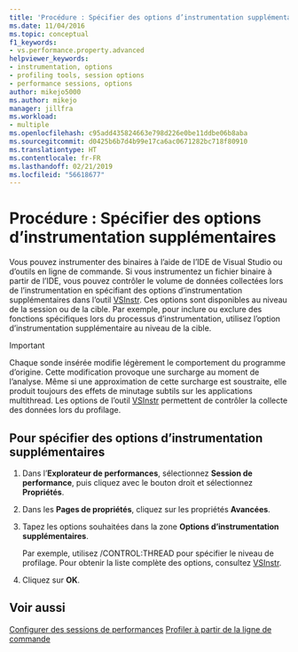 ```yaml
---
title: 'Procédure : Spécifier des options d’instrumentation supplémentaires | Microsoft Docs'
ms.date: 11/04/2016
ms.topic: conceptual
f1_keywords:
- vs.performance.property.advanced
helpviewer_keywords:
- instrumentation, options
- profiling tools, session options
- performance sessions, options
author: mikejo5000
ms.author: mikejo
manager: jillfra
ms.workload:
- multiple
ms.openlocfilehash: c95add435824663e798d226e0be11ddbe06b8aba
ms.sourcegitcommit: d0425b6b7d4b99e17ca6ac0671282bc718f80910
ms.translationtype: HT
ms.contentlocale: fr-FR
ms.lasthandoff: 02/21/2019
ms.locfileid: "56618677"
---
```

# <a name="how-to-specify-additional-instrumentation-options"></a>Procédure : Spécifier des options d’instrumentation supplémentaires

Vous pouvez instrumenter des binaires à l’aide de l’IDE de Visual Studio ou d’outils en ligne de commande. Si vous instrumentez un fichier binaire à partir de l’IDE, vous pouvez contrôler le volume de données collectées lors de l’instrumentation en spécifiant des options d’instrumentation supplémentaires dans l’outil [VSInstr](../profiling/vsinstr.md). Ces options sont disponibles au niveau de la session ou de la cible. Par exemple, pour inclure ou exclure des fonctions spécifiques lors du processus d’instrumentation, utilisez l’option d’instrumentation supplémentaire au niveau de la cible.

> [!IMPORTANT]
> Chaque sonde insérée modifie légèrement le comportement du programme d’origine. Cette modification provoque une surcharge au moment de l’analyse. Même si une approximation de cette surcharge est soustraite, elle produit toujours des effets de minutage subtils sur les applications multithread. Les options de l’outil [VSInstr](../profiling/vsinstr.md) permettent de contrôler la collecte des données lors du profilage.

## <a name="to-specify-additional-instrumentation-option"></a>Pour spécifier des options d’instrumentation supplémentaires

1. Dans l’**Explorateur de performances**, sélectionnez **Session de performance**, puis cliquez avec le bouton droit et sélectionnez **Propriétés**.

2. Dans les **Pages de propriétés**, cliquez sur les propriétés **Avancées**.

3. Tapez les options souhaitées dans la zone **Options d’instrumentation supplémentaires**.

     Par exemple, utilisez /CONTROL:THREAD pour spécifier le niveau de profilage. Pour obtenir la liste complète des options, consultez [VSInstr](../profiling/vsinstr.md).

4. Cliquez sur **OK**.

## <a name="see-also"></a>Voir aussi

[Configurer des sessions de performances](../profiling/configuring-performance-sessions.md)
[Profiler à partir de la ligne de commande](../profiling/using-the-profiling-tools-from-the-command-line.md)